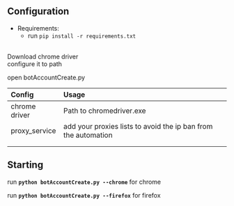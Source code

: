 ## Configuration

- Requirements:<br>
  - run `pip install -r requirements.txt`
<br>
Download chrome driver<br>
  configure it to path<br>
  
open botAccountCreate.py

| Config               | Usage                                                                                                |
| :------------------- | :--------------------------------------------------------------------------------------------------- |
| chrome driver        | Path to chromedriver.exe                                                                             |
| proxy_service        | add your proxies lists to avoid the ip ban from the automation                                        |
|                      |                                                                                                      |
|                      |                                                                                                      |
   


## Starting 
run <strong>`python botAccountCreate.py --chrome`</strong> for chrome

run <strong>`python botAccountCreate.py --firefox`</strong> for firefox 


#
